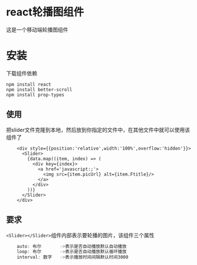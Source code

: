 # react轮播图组件
这是一个移动端轮播图组件

# 安装
下载组件依赖
```
npm install react
npm install better-scroll
npm install prop-types
```
## 使用
把slider文件克隆到本地，然后放到你指定的文件中，在其他文件中就可以使用该组件了
```react
    <div style={{position:'relative',width:'100%',overflow:'hidden'}}>
      <Slider>
        {data.map((item, index) => (
          <div key={index}>
            <a href='javascript:;'>
              <img src={item.picUrl} alt={item.Ftitle}/>
            </a>
          </div>
        ))}
      </Slider>
    </div>
```
## 要求
`<Slider></Slider>`组件内部表示要轮播的图片，该组件三个属性
```js
    auto: 布尔       ->表示是否自动播放默认自动播放
    loop: 布尔       ->表示是否自动播放默认循环播放
    interval: 数字   ->表示播放时间间隔默认时间3000
```
